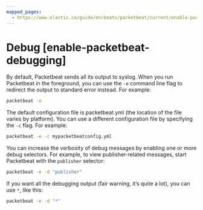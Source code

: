 ```yaml
---
mapped_pages:
  - https://www.elastic.co/guide/en/beats/packetbeat/current/enable-packetbeat-debugging.html
---
```


# Debug [enable-packetbeat-debugging]

By default, Packetbeat sends all its output to syslog. When you run Packetbeat in the foreground, you can use the `-e` command line flag to redirect the output to standard error instead. For example:

```sh
packetbeat -e
```

The default configuration file is packetbeat.yml (the location of the file varies by platform). You can use a different configuration file by specifying the `-c` flag. For example:

```sh
packetbeat -e -c mypacketbeatconfig.yml
```

You can increase the verbosity of debug messages by enabling one or more debug selectors. For example, to view publisher-related messages, start Packetbeat with the `publisher` selector:

```sh
packetbeat -e -d "publisher"
```

If you want all the debugging output (fair warning, it’s quite a lot), you can use `*`, like this:

```sh
packetbeat -e -d "*"
```


